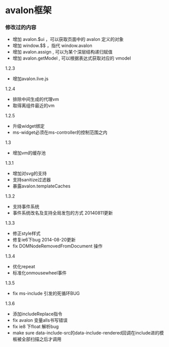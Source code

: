 avalon框架
====================


### 修改过的内容

* 增加 avalon.$ui ，可以获取页面中的 avalon 定义的对象
* 增加 window.$$ ，指代 window.avalon
* 增加 avalon.assign , 可以为某个深层结构递归赋值
* 增加 avalon.getModel , 可以根据表达式获取对应的 vmodel

1.2.3

* 增加avalon.live.js

1.2.4

* 排除中间生成的代理vm
* 取得离组件最近的vm

1.2.5

* 升级widget绑定
* ms-widget必须在ms-controller的控制范围之内

1.3

* 增加vm的缓存池

1.3.1

* 增加对svg的支持
* 支持sanitize过滤器
* 暴露avalon.templateCaches

1.3.2

* 支持事件系统
* 事件系统改名及支持全局发包的方式 20140811更新

1.3.3

* 修正style样式
* 修复ie6下bug 2014-08-20更新
* fix DOMNodeRemovedFromDocument 操作

1.3.4

* 优化repeat
* 标准化onmousewheel事件

1.3.5 

* fix ms-include 引发的死循环BUG

1.3.6

* 添加includeReplace指令
* fix avalon 变量alls书写错误
* fix ie8 下float 解析bug
* make sure data-include-src的data-include-rendered回调在include进的模板被全部扫描之后才调用